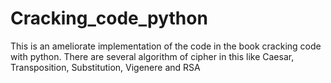 # Cracking_code_python
This is an ameliorate implementation of the code in the book cracking code with python. There are several algorithm of cipher in this like Caesar, Transposition, Substitution, Vigenere and RSA
